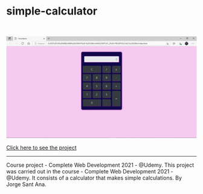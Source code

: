 #  simple-calculator
<br/> 

![Presentation](https://github.com/IsadoraVanderlan/simple-calculator/blob/main/presentation.gif)
<br/> 

<a href="https://isadoravanderlan.github.io/simple-calculator/">Click here to see the project</a>
<br/><hr/>

Course project - Complete Web Development 2021 - @Udemy.
This project was carried out in the course - Complete Web Development 2021 - @Udemy.
It consists of a calculator that makes simple calculations.
By Jorge Sant Ana.
